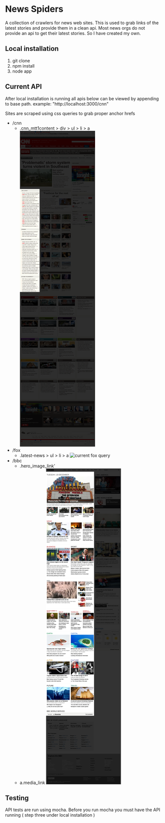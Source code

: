 News Spiders
==========
A collection of crawlers for news web sites. This is used to grab links of the latest stories and provide them in a clean api. Most news orgs do not provide an api to get their latest stories. So I have created my own.

Local installation
--------

1. git clone
2. npm install
3. node app

Current API
--------
After local installation is running all apis below can be viewed by appending to base path. example: "http://localhost:3000/cnn"

Sites are scraped using css queries to grab proper anchor hrefs

* /cnn
    * .cnn_mtt1content > div > ul > li > a 
    ![current cnn query](https://raw.githubusercontent.com/OpenNewsLabs/spiders/master/crawlers/cnn/cnn.png)
* /fox
    * .latest-news > ul > li > a
    ![current fox query](https://raw.githubusercontent.com/OpenNewsLabs/spiders/master/crawlers/fox/fox-current.png)
* /bbc
    * .hero_image_link'
    * a.media_link
    ![current bbc query](https://raw.githubusercontent.com/OpenNewsLabs/spiders/master/crawlers/bbc/bbc-current.png)

Testing
--------
API tests are run using mocha. Before you run mocha you must have the API running ( step three under local installation )
